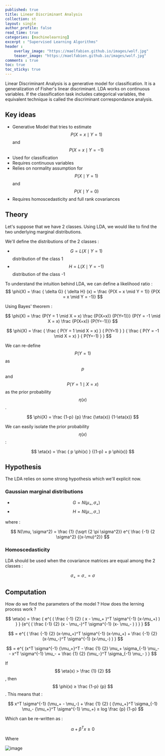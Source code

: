 ```yaml
---
published: true
title: Linear Discriminant Analysis
collection: st
layout: single
author_profile: false
read_time: true
categories: [machinelearning]
excerpt : "Supervised Learning Algorithms"
header :
    overlay_image: "https://maelfabien.github.io/images/wolf.jpg"
    teaser_image: "https://maelfabien.github.io/images/wolf.jpg"
comments : true
toc: true
toc_sticky: true
---
```


Linear Discriminant Analysis is a generative model for classification. It is a generalization of Fisher's linear discriminant. LDA works on continuous variables. If the classification task includes categorical variables, the equivalent technique is called the discriminant correspondance analysis.

<script type="text/javascript" async
    src="https://cdn.mathjax.org/mathjax/latest/MathJax.js?config=TeX-MML-AM_CHTML">
</script>

## Key ideas

- Generative Model that tries to estimate $$ P (X = x \mid Y = 1) $$ and $$ P (X = x \mid Y = -1) $$
- Used for classification
- Requires continuous variables
- Relies on normality assumption for $$ P(X \mid Y = 1) $$ and $$ P(X \mid Y = 0) $$
- Requires homoscedasticity and full rank covariances

## Theory

Let's suppose that we have 2 classes. Using LDA, we would like to find the two underlying marginal distributions. 

We'll define the distributions of the 2 classes :
- $$ G = L(X \mid Y=1) $$ distribution of the class 1
- $$ H = L(X \mid Y=-1) $$ distribution of the class -1

To understand the intuition behind LDA, we can define a likelihood ratio :
$$ \phi(X) = \frac { \delta G} { \delta H} (x) = \frac {P(X = x \mid Y = 1)} {P(X = x \mid Y = -1)} $$

Using Bayes' theorem :

$$ \phi(X) = \frac {P(Y = 1 \mid X = x) \frac {P(X=x)} {P(Y=1)}} {P(Y = -1 \mid X = x) \frac {P(X=x)} {P(Y=-1)}} $$

$$ \phi(X) = \frac { \frac { P(Y = 1 \mid X = x) } { P(Y=1) } } { \frac { P(Y = -1 \mid X = x) } { P(Y=-1) } } $$

We can re-define $$ P(Y=1) $$ as $$ p $$ and $$ P(Y=1 \mid X = x) $$ as the prior probability $$ \eta(x) $$.

$$ \phi(X) = \frac {1-p} {p} \frac {\eta(x)} {1-\eta(x)} $$

We can easily isolate the prior probability $$ \eta(x) $$ :

$$ \eta(x) = \frac { p \phi(x) } {(1-p) + p \phi(x)} $$ 

## Hypothesis

The LDA relies on some strong hypothesis which we'll explicit now.

### Gaussian marginal distributions 

- $$ G = N(\mu_+, \sigma_+) $$
- $$ H = N(\mu_-, \sigma_-) $$

where :

$$ N(\mu, \sigma^2) = \frac {1} {\sqrt {2  \pi \sigma^2}}  e^{ \frac {-1} {2 \sigma^2} {(x-\mu)^2}} $$

### Homoscedasticity

LDA should be used when the covariance matrices are equal among the 2 classes :

$$ \sigma_+ = \sigma_- = \sigma $$


## Computation

How do we find the parameters of the model ? How does the lerning process work ?


$$ \eta(x) = \frac { e^{ ( \frac {-1} {2} ( x - \mu_+ )^T \sigma^{-1} (x-\mu_+) ) } } {e^{ ( \frac {-1} {2} (x - \mu_-)^T \sigma^{-1} (x- \mu_- ) ) } } $$

$$ = e^{ ( \frac {-1} {2} (x-\mu_+)^T \sigma^{-1} (x-\mu_+) + \frac {-1} {2} (x-\mu_-)^T \sigma^{-1} (x-\mu_-) ) } $$

$$ = e^{ (x^T \sigma^{-1} {\mu_+}^T - \frac {1} {2} \mu_+ \sigma_{-1} \mu_- - x^T \sigma^{-1} \mu_- + \frac {1} {2} {\mu_-}^T \sigma_{-1} \mu_- ) } $$

If $$ \eta(x) > \frac {1} {2} $$, then $$ \phi(x) ≥ \frac {1-p} {p} $$ . This means that :

$$ x^T \sigma^{-1} (\mu_+ - \mu_-) + \frac {1} {2} ( {\mu_+}^T \sigma_{-1} \mu_- {\mu_+}^T \sigma^{-1} \mu_+) ≥ log \frac {p} {1-p} $$

Which can be re-written as :

$$ \alpha + \beta^T x ≥ 0 $$

Where 

![image](https://maelfabien.github.io/images/bayes.png)
